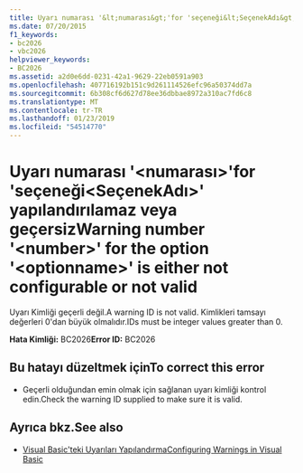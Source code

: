 ```yaml
---
title: Uyarı numarası '&lt;numarası&gt;'for 'seçeneği&lt;SeçenekAdı&gt;' yapılandırılamaz veya geçersiz
ms.date: 07/20/2015
f1_keywords:
- bc2026
- vbc2026
helpviewer_keywords:
- BC2026
ms.assetid: a2d0e6dd-0231-42a1-9629-22eb0591a903
ms.openlocfilehash: 407716192b151c9d261114526efc96a50374dd7a
ms.sourcegitcommit: 6b308cf6d627d78ee36dbbae8972a310ac7fd6c8
ms.translationtype: MT
ms.contentlocale: tr-TR
ms.lasthandoff: 01/23/2019
ms.locfileid: "54514770"
---
```

# <a name="warning-number-ltnumbergt-for-the-option-ltoptionnamegt-is-either-not-configurable-or-not-valid"></a><span data-ttu-id="df64e-102">Uyarı numarası '&lt;numarası&gt;'for 'seçeneği&lt;SeçenekAdı&gt;' yapılandırılamaz veya geçersiz</span><span class="sxs-lookup"><span data-stu-id="df64e-102">Warning number '&lt;number&gt;' for the option '&lt;optionname&gt;' is either not configurable or not valid</span></span>
<span data-ttu-id="df64e-103">Uyarı Kimliği geçerli değil.</span><span class="sxs-lookup"><span data-stu-id="df64e-103">A warning ID is not valid.</span></span> <span data-ttu-id="df64e-104">Kimlikleri tamsayı değerleri 0'dan büyük olmalıdır.</span><span class="sxs-lookup"><span data-stu-id="df64e-104">IDs must be integer values greater than 0.</span></span>  
  
 <span data-ttu-id="df64e-105">**Hata Kimliği:** BC2026</span><span class="sxs-lookup"><span data-stu-id="df64e-105">**Error ID:** BC2026</span></span>  
  
## <a name="to-correct-this-error"></a><span data-ttu-id="df64e-106">Bu hatayı düzeltmek için</span><span class="sxs-lookup"><span data-stu-id="df64e-106">To correct this error</span></span>  
  
-   <span data-ttu-id="df64e-107">Geçerli olduğundan emin olmak için sağlanan uyarı kimliği kontrol edin.</span><span class="sxs-lookup"><span data-stu-id="df64e-107">Check the warning ID supplied to make sure it is valid.</span></span>  
  
## <a name="see-also"></a><span data-ttu-id="df64e-108">Ayrıca bkz.</span><span class="sxs-lookup"><span data-stu-id="df64e-108">See also</span></span>
- [<span data-ttu-id="df64e-109">Visual Basic'teki Uyarıları Yapılandırma</span><span class="sxs-lookup"><span data-stu-id="df64e-109">Configuring Warnings in Visual Basic</span></span>](/visualstudio/ide/configuring-warnings-in-visual-basic)
